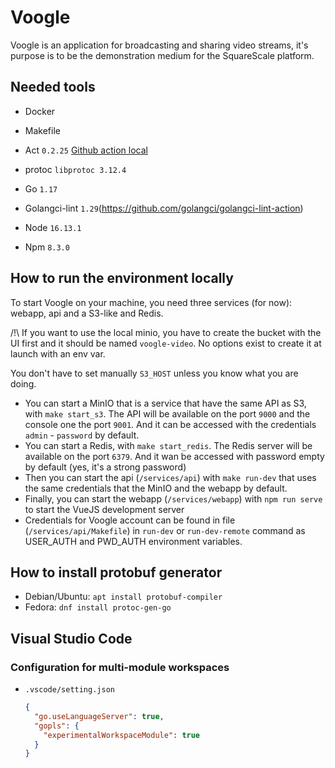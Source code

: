 # Voogle

Voogle is an application for broadcasting and sharing video streams, it's purpose is to be the demonstration medium for the SquareScale platform.

## Needed tools

- Docker
- Makefile
- Act `0.2.25` [Github action local](https://github.com/nektos/act)
- protoc `libprotoc 3.12.4`

- Go `1.17`
- Golangci-lint `1.29`(https://github.com/golangci/golangci-lint-action)

- Node `16.13.1`
- Npm `8.3.0`

## How to run the environment locally

To start Voogle on your machine, you need three services (for now): webapp, api and a S3-like and Redis.

/!\ If you want to use the local minio, you have to create the bucket with the UI first and it should be named `voogle-video`. No options exist to create it at launch with an env var.

You don't have to set manually `S3_HOST` unless you know what you are doing.

- You can start a MinIO that is a service that have the same API as S3, with `make start_s3`.
  The API will be available on the port `9000` and the console one the port `9001`. And it can be accessed with the credentials `admin` - `password` by default.
- You can start a Redis, with `make start_redis`. The Redis server will be available on the port `6379`. And it wan be accessed with password empty by default (yes, it's a strong password)
- Then you can start the api (`/services/api`) with `make run-dev` that uses the same credentials that the MinIO and the webapp by default.
- Finally, you can start the webapp (`/services/webapp`) with `npm run serve` to start the VueJS development server
- Credentials for Voogle account can be found in file (`/services/api/Makefile`) in `run-dev` or `run-dev-remote` command as USER_AUTH and PWD_AUTH environment variables.

## How to install protobuf generator

- Debian/Ubuntu: `apt install protobuf-compiler`
- Fedora: `dnf install protoc-gen-go`

## Visual Studio Code

### Configuration for multi-module workspaces

- `.vscode/setting.json`
  ```json
  {
    "go.useLanguageServer": true,
    "gopls": {
      "experimentalWorkspaceModule": true
    }
  }
  ```
